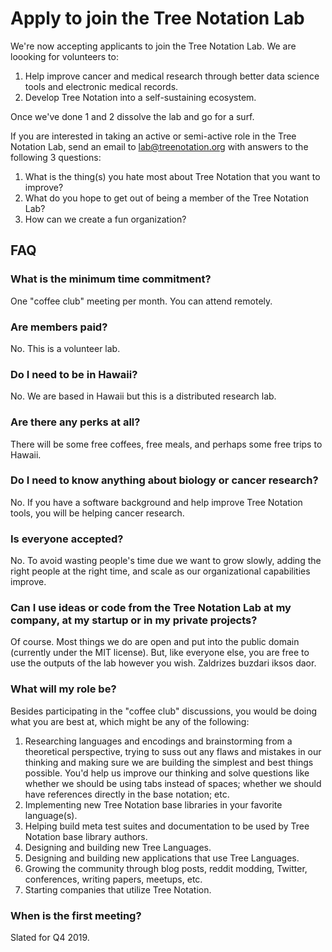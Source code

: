 # Apply to join the Tree Notation Lab

We're now accepting applicants to join the Tree Notation Lab. We are loooking for volunteers to:

1. Help improve cancer and medical research through better data science tools and electronic medical records.
2. Develop Tree Notation into a self-sustaining ecosystem.

Once we've done 1 and 2 dissolve the lab and go for a surf.

If you are interested in taking an active or semi-active role in the Tree Notation Lab, send an email to [lab@treenotation.org](mailto:lab@treenotation.org) with answers to the following 3 questions:

1. What is the thing(s) you hate most about Tree Notation that you want to improve?
2. What do you hope to get out of being a member of the Tree Notation Lab?
3. How can we create a fun organization?

## FAQ

### What is the minimum time commitment?

One "coffee club" meeting per month. You can attend remotely.

### Are members paid?

No. This is a volunteer lab.

### Do I need to be in Hawaii?

No. We are based in Hawaii but this is a distributed research lab.

### Are there any perks at all?

There will be some free coffees, free meals, and perhaps some free trips to Hawaii.

### Do I need to know anything about biology or cancer research?

No. If you have a software background and help improve Tree Notation tools, you will be helping cancer research.

### Is everyone accepted?

No. To avoid wasting people's time due we want to grow slowly, adding the right people at the right time, and scale as our organizational capabilities improve.

### Can I use ideas or code from the Tree Notation Lab at my company, at my startup or in my private projects?

Of course. Most things we do are open and put into the public domain (currently under the MIT license). But, like everyone else, you are free to use the outputs of the lab however you wish. Zaldrizes buzdari iksos daor.

### What will my role be?

Besides participating in the "coffee club" discussions, you would be doing what you are best at, which might be any of the following:

1. Researching languages and encodings and brainstorming from a theoretical perspective, trying to suss out any flaws and mistakes in our thinking and making sure we are building the simplest and best things possible. You'd help us improve our thinking and solve questions like whether we should be using tabs instead of spaces; whether we should have references directly in the base notation; etc.
2. Implementing new Tree Notation base libraries in your favorite language(s).
3. Helping build meta test suites and documentation to be used by Tree Notation base library authors.
4. Designing and building new Tree Languages.
5. Designing and building new applications that use Tree Languages.
6. Growing the community through blog posts, reddit modding, Twitter, conferences, writing papers, meetups, etc.
7. Starting companies that utilize Tree Notation.

### When is the first meeting?

Slated for Q4 2019.
